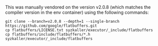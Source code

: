 This was manually vendored on the version v2.0.8
(which matches the compiler version in the env container)
using the following commands:

```
git clone --branch=v2.0.8 --depth=1 --single-branch https://github.com/google/flatbuffers.git
cp flatbuffers/LICENSE.txt syzkaller/executor/_include/flatbuffers
cp flatbuffers/include/flatbuffers/*.h syzkaller/executor/_include/flatbuffers
```
